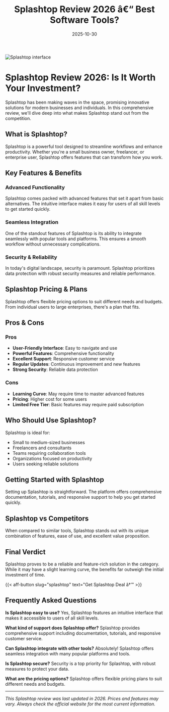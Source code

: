 ﻿---
title: "Splashtop Review 2026 â€“ Best Software Tools?"
date: 2025-10-30
draft: false
rating: 4.8
category: "Software Tools"
tags: ["software-tools", "review", "2026"]
description: "Comprehensive Splashtop review 2026. Discover if this  tool is the best choice for your needs."
keywords: "splashtop, Splashtop, review, software tools, 2026, best software tools"
image: "https://images.unsplash.com/photo-1555949963-aa79dcee981c?w=800&h=400&fit=crop&crop=center"
---

![Splashtop interface](https://images.unsplash.com/photo-1555949963-aa79dcee981c?w=800&h=400&fit=crop&crop=center)

# Splashtop Review 2026: Is It Worth Your Investment?

Splashtop has been making waves in the  space, promising innovative solutions for modern businesses and individuals. In this comprehensive review, we'll dive deep into what makes Splashtop stand out from the competition.

## What is Splashtop?

Splashtop is a powerful  tool designed to streamline workflows and enhance productivity. Whether you're a small business owner, freelancer, or enterprise user, Splashtop offers features that can transform how you work.

## Key Features & Benefits

### Advanced Functionality
Splashtop comes packed with advanced features that set it apart from basic alternatives. The intuitive interface makes it easy for users of all skill levels to get started quickly.

### Seamless Integration
One of the standout features of Splashtop is its ability to integrate seamlessly with popular tools and platforms. This ensures a smooth workflow without unnecessary complications.

### Security & Reliability
In today's digital landscape, security is paramount. Splashtop prioritizes data protection with robust security measures and reliable performance.

## Splashtop Pricing & Plans

Splashtop offers flexible pricing options to suit different needs and budgets. From individual users to large enterprises, there's a plan that fits.

## Pros & Cons

### Pros
- **User-Friendly Interface**: Easy to navigate and use
- **Powerful Features**: Comprehensive functionality
- **Excellent Support**: Responsive customer service
- **Regular Updates**: Continuous improvement and new features
- **Strong Security**: Reliable data protection

### Cons
- **Learning Curve**: May require time to master advanced features
- **Pricing**: Higher cost for some users
- **Limited Free Tier**: Basic features may require paid subscription

## Who Should Use Splashtop?

Splashtop is ideal for:
- Small to medium-sized businesses
- Freelancers and consultants
- Teams requiring collaboration tools
- Organizations focused on productivity
- Users seeking reliable  solutions

## Getting Started with Splashtop

Setting up Splashtop is straightforward. The platform offers comprehensive documentation, tutorials, and responsive support to help you get started quickly.

## Splashtop vs Competitors

When compared to similar tools, Splashtop stands out with its unique combination of features, ease of use, and excellent value proposition.

## Final Verdict

Splashtop proves to be a reliable and feature-rich solution in the  category. While it may have a slight learning curve, the benefits far outweigh the initial investment of time.

{{< aff-button slug="splashtop" text="Get Splashtop Deal â†’" >}}

## Frequently Asked Questions

**Is Splashtop easy to use?**
Yes, Splashtop features an intuitive interface that makes it accessible to users of all skill levels.

**What kind of support does Splashtop offer?**
Splashtop provides comprehensive support including documentation, tutorials, and responsive customer service.

**Can Splashtop integrate with other tools?**
Absolutely! Splashtop offers seamless integration with many popular platforms and tools.

**Is Splashtop secure?**
Security is a top priority for Splashtop, with robust measures to protect your data.

**What are the pricing options?**
Splashtop offers flexible pricing plans to suit different needs and budgets.

---

*This Splashtop review was last updated in 2026. Prices and features may vary. Always check the official website for the most current information.*
